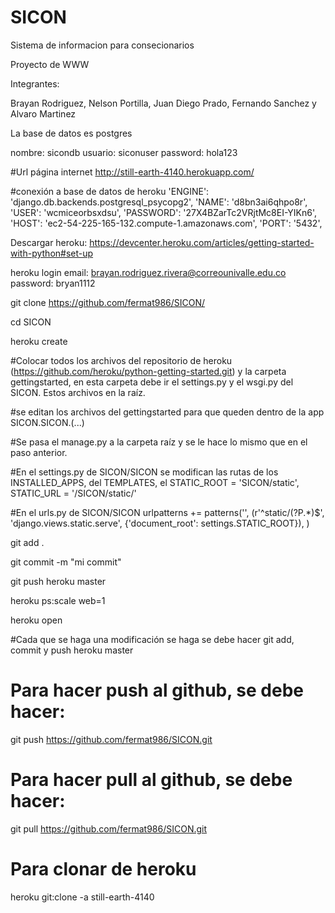# SICON

Sistema de informacion para consecionarios 

Proyecto de WWW

Integrantes:

Brayan Rodriguez, Nelson Portilla, Juan Diego Prado, Fernando Sanchez y Alvaro Martinez

La base de datos es postgres

nombre: sicondb
usuario: siconuser
password: hola123

#Url página internet
http://still-earth-4140.herokuapp.com/

#conexión a base de datos de heroku
'ENGINE': 'django.db.backends.postgresql_psycopg2',
'NAME': 'd8bn3ai6qhpo8r',
'USER': 'wcmiceorbsxdsu',
'PASSWORD': '27X4BZarTc2VRjtMc8EI-YIKn6',
'HOST': 'ec2-54-225-165-132.compute-1.amazonaws.com',
'PORT': '5432',

Descargar heroku: https://devcenter.heroku.com/articles/getting-started-with-python#set-up

heroku login 
email: brayan.rodriguez.rivera@correounivalle.edu.co
password: bryan1112


git clone https://github.com/fermat986/SICON/

cd SICON

heroku create 

#Colocar todos los archivos del repositorio de heroku (https://github.com/heroku/python-getting-started.git) y la carpeta gettingstarted, en esta carpeta debe ir el settings.py y el wsgi.py del SICON. Estos archivos en la raíz.

#se editan los archivos del gettingstarted para que queden dentro de la app SICON.SICON.(...)

#Se pasa el manage.py a la carpeta raíz y se le hace lo mismo que en el paso anterior.

#En el settings.py de SICON/SICON se modifican las rutas de los INSTALLED_APPS, del TEMPLATES, el STATIC_ROOT = 'SICON/static', STATIC_URL = '/SICON/static/'

#En el urls.py de SICON/SICON 
urlpatterns += patterns('',
        (r'^static/(?P<path>.*)$', 'django.views.static.serve', {'document_root': settings.STATIC_ROOT}),
    )

git add .

git commit -m "mi commit"

git push heroku master

heroku ps:scale web=1

heroku open

#Cada que se haga una modificación se haga se debe hacer git add, commit y push heroku master

# Para hacer push al github, se debe hacer:
git push https://github.com/fermat986/SICON.git  

# Para hacer pull al github, se debe hacer:
git pull https://github.com/fermat986/SICON.git  

# Para clonar de heroku
heroku git:clone -a still-earth-4140

